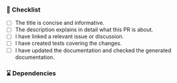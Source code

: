 <!-- ^ Please provide a concise and informative title. -->
<!-- ^ Don't put issue numbers in the title, do this in the PR description below. -->
<!-- ^ For example, instead of "Fixes #12345" use "Introduce new method to calculate 1 + 2". -->
<!-- v Describe your changes below in detail. -->
<!-- v Why is this change required? What problem does it solve? -->
<!-- v If this PR resolves an open issue, please link to it here. For example, "Fixes #12345". -->



### :memo: Checklist

<!-- Put an `x` in all the boxes that apply. -->

- [ ] The title is concise and informative.
- [ ] The description explains in detail what this PR is about.
- [ ] I have linked a relevant issue or discussion.
- [ ] I have created tests covering the changes.
- [ ] I have updated the documentation and checked the generated documentation. <!-- You do not need to build the documentation locally. A bot is recreating the documentation whenever there is a change to this PR and will maintain a link to the latest preview once it's ready. -->

### :hourglass: Dependencies

<!-- List all open PRs that this PR logically depends on. For example, -->
<!-- - #12345: short description why this is a dependency -->
<!-- - #34567: ... -->


